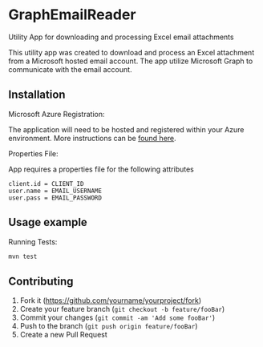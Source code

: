 # GraphEmailReader
Utility App for downloading and processing Excel email attachments

This utility app was created to download and process an Excel attachment from a Microsoft hosted email account.  The app utilize Microsoft Graph to communicate with the email account.

## Installation

Microsoft Azure Registration:

The application will need to be hosted and registered within your Azure environment.  More instructions can be [found here](https://docs.microsoft.com/en-us/azure/active-directory/develop/quickstart-register-app).

Properties File:

App requires a properties file for the following attributes
```
client.id = CLIENT_ID
user.name = EMAIL_USERNAME
user.pass = EMAIL_PASSWORD
```

## Usage example

Running Tests:

```sh
mvn test
```

## Contributing

1. Fork it (<https://github.com/yourname/yourproject/fork>)
2. Create your feature branch (`git checkout -b feature/fooBar`)
3. Commit your changes (`git commit -am 'Add some fooBar'`)
4. Push to the branch (`git push origin feature/fooBar`)
5. Create a new Pull Request
